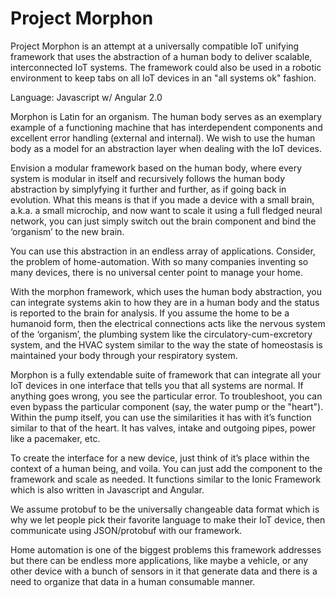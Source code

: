 Project Morphon
===============

Project Morphon is an attempt at a universally compatible IoT unifying framework that uses the abstraction of a human body to deliver scalable, interconnected IoT systems. The framework could also be used in a robotic environment to keep tabs on all IoT devices in an "all systems ok" fashion.

Language: Javascript w/ Angular 2.0


Morphon is Latin for an organism. The human body serves as an exemplary example of a functioning machine that has interdependent components and excellent error handling (external and internal).
We wish to use the human body as a model for an abstraction layer when dealing with the IoT devices.

Envision a modular framework based on the human body, where every system is modular in itself and recursively follows the human body abstraction by simplyfying it further and further, as if going back in evolution. What this means is that if you made a device with a small brain, a.k.a. a small microchip, and now want to scale it using a full fledged neural network, you can just simply switch out the brain component and bind the ‘organism’ to the new brain.

You can use this abstraction in an endless array of applications. Consider, the problem of home-automation. With so many companies inventing so many devices, there is no universal center point to manage your home.

With the morphon framework, which uses the human body abstraction, you can integrate systems akin to how they are in a human body and the status is reported to the brain for analysis. If you assume the home to be a humanoid form, then the electrical connections acts like the nervous system of the ‘organism’, the plumbing system like the circulatory-cum-excretory system, and the HVAC system similar to the way the state of homeostasis is maintained your body through your respiratory system.

Morphon is a fully extendable suite of framework that can integrate all your IoT devices in one interface that tells you that all systems are normal. If anything goes wrong, you see the particular error. To troubleshoot, you can even bypass the particular component (say, the water pump or the "heart"). Within the pump itself, you can use the similarities it has with it’s function similar to that of the heart. It has valves, intake and outgoing pipes, power like a pacemaker, etc.

To create the interface for a new device, just think of it’s place within the context of a human being, and voila. You can just add the component to the framework and scale as needed. It functions similar to the Ionic Framework which is also written in Javascript and Angular.

We assume protobuf to be the universally changeable data format which is why we let people pick their favorite language to make their IoT device, then communicate using JSON/protobuf with our framework.

Home automation is one of the biggest problems this framework addresses but there can be endless more applications, like maybe a vehicle, or any other device with a bunch of sensors in it that generate data and there is a need to organize that data in a human consumable manner.